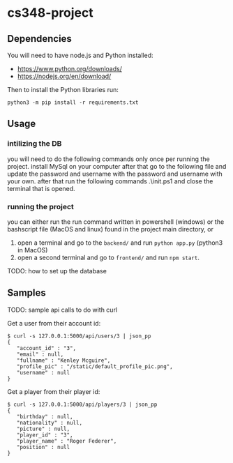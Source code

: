 # cs348-project

## Dependencies
You will need to have node.js and Python installed:

- https://www.python.org/downloads/
- https://nodejs.org/en/download/

Then to install the Python libraries run:
```
python3 -m pip install -r requirements.txt
```



## Usage

### intilizing the DB
you will need to do the following commands only once per running the project.
install MySql on your computer
after that go to the following file and update the password and username with the password and username with your own.
after that run the following commands
   .\init.ps1
and close the terminal that is opened.


### running the project
you can either run the run command written in powershell (windows) or the bashscript file (MacOS and linux)
found in the project main directory, or

1. open a terminal and go to the `backend/` and run `python app.py` (python3 in MacOS)
2. open a second terminal and go to `frontend/` and run `npm start`.

TODO: how to set up the database


## Samples
TODO: sample api calls to do with curl

Get a user from their account id:
```
$ curl -s 127.0.0.1:5000/api/users/3 | json_pp
{
   "account_id" : "3",
   "email" : null,
   "fullname" : "Kenley Mcguire",
   "profile_pic" : "/static/default_profile_pic.png",
   "username" : null
}
```

Get a player from their player id:
```
$ curl -s 127.0.0.1:5000/api/players/3 | json_pp
{
   "birthday" : null,
   "nationality" : null,
   "picture" : null,
   "player_id" : "3",
   "player_name" : "Roger Federer",
   "position" : null
}
```
